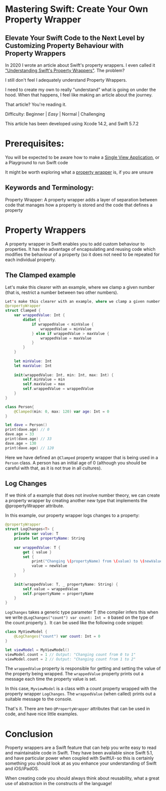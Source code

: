 # Mastering Swift: Create Your Own Property Wrapper
## Elevate Your Swift Code to the Next Level by Customizing Property Behaviour with Property Wrappers

In 2020 I wrote an article about Swift's property wrappers. I even called it ["Understanding Swift's Property Wrappers"](https://medium.com/r/?url=https%3A%2F%2Fstevenpcurtis.medium.com%2Funderstanding-swifts-property-wrappers-805340a8ced6). The problem? 

I still don't feel I adequately understand Property Wrappers. 

I need to create my own to really "understand" what is going on under the hood. When that happens, I feel like making an article about the journey.

That article? You're reading it.

Difficulty: Beginner | *Easy* | Normal | Challenging

This article has been developed using Xcode 14.2, and Swift 5.7.2

# Prerequisites:
You will be expected to be aware how to make a [Single View Application](https://medium.com/swlh/your-first-ios-application-using-xcode-9983cf6efb71), or a Playground to run Swift code

It might be worth exploring what a [property wrapper](https://medium.com/r/?url=https%3A%2F%2Fstevenpcurtis.medium.com%2Funderstanding-swifts-property-wrappers-805340a8ced6) is, if you are unsure

## Keywords and Terminology:
Property Wrapper: A property wrapper adds a layer of separation between code that manages how a property is stored and the code that defines a property

# Property Wrappers
A property wrapper in Swift enables you to add custom behaviour to properties. It has the advantage of encapsulating and reusing code which modifies the behaviour of a property (so it does not need to be repeated for each individual property.

## The Clamped example
Let's make this clearer with an example, where we clamp a given number (that is, restrict a number between two other numbers).

```swift
Let's make this clearer with an example, where we clamp a given number (that is, restrict a number between two other numbers).
@propertyWrapper
struct Clamped {
    var wrappedValue: Int {
        didSet {
            if wrappedValue < minValue {
                wrappedValue = minValue
            } else if wrappedValue > maxValue {
                wrappedValue = maxValue
            }
        }
    }
    
    let minValue: Int
    let maxValue: Int
    
    init(wrappedValue: Int, min: Int, max: Int) {
        self.minValue = min
        self.maxValue = max
        self.wrappedValue = wrappedValue
    }
}

class Person{
    @Clamped(min: 0, max: 120) var age: Int = 0
}

let dave = Person()
print(dave.age) // 0
dave.age = 33
print(dave.age) // 33
dave.age = 130
print(dave.age) // 120
```

Here we have defined an `@Clamped` property wrapper that is being used in a `Person` class. A person has an initial age of 0 (although you should be careful with that, as it is not true in all cultures).

## Log Changes
If we think of a example that does not involve number theory, we can create a property wrapper by creating another new type that implements the @propertyWrapper attribute.

In this example, our property wrapper logs changes to a property:

```swift
@propertyWrapper
struct LogChanges<T> {
    private var value: T
    private let propertyName: String
    
    var wrappedValue: T {
        get { value }
        set {
            print("Changing \(propertyName) from \(value) to \(newValue)")
            value = newValue
        }
    }
    
    init(wrappedValue: T, _ propertyName: String) {
        self.value = wrappedValue
        self.propertyName = propertyName
    }
}
```
`LogChanges` takes a generic type parameter T (the compiler infers this when we write `@LogChanges("count") var count: Int = 0` based on the type of the count property ). 
It can be used like the following code snippet:

```swift
class MyViewModel {
    @LogChanges("count") var count: Int = 0
}

let viewModel = MyViewModel()
viewModel.count = 1 // Output: "Changing count from 0 to 1"
viewModel.count = 2 // Output: "Changing count from 1 to 2"
```

The `wrappedValue` property is responsible for getting and setting the value of the property being wrapped. The `wrappedValue` property prints out a message each time the property value is set.

In this case, `MyviewModel` is a class with a count property wrapped with the property wrapper `LogChanges`. The `wrappedValue` (when called) prints out a suitable message to the console.

That's it. There are two `@PropertyWrapper` attributes that can be used in code, and have nice little examples.

# Conclusion
Property wrappers are a Swift feature that can help you write easy to read and maintainable code in Swift. They have been available since Swift 5.1, and have particular power when coupled with SwiftUI - so this is certainly something you should look at as you enhance your understanding of Swift and iOS/iPadOS.

When creating code you should always think about reusability, what a great use of abstraction in the constructs of the language!

